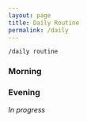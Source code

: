 ```yaml
---
layout: page
title: Daily Routine
permalink: /daily
---
```


`/daily routine`

### Morning

### Evening

*In progress*

<style>
  .wrapper {
    max-width: 58em;
  }
</style>